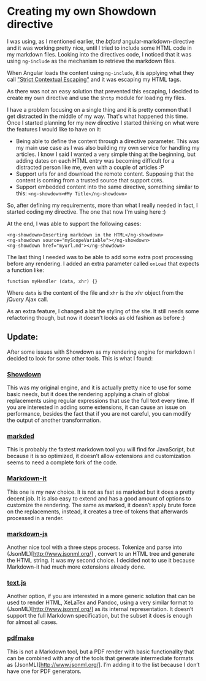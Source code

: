 Creating my own Showdown directive
==================================

I was using, as I mentioned earlier, the _btford_ angular-markdown-directive and it was working pretty nice, until I tried to include some HTML code in my markdown files. Looking into the directives code, I noticed that it was using `ng-include` as the mechanism to retrieve the markdown files.

When Angular loads the content using `ng-include`, it is applying what they call
["Strict Contextual Escaping"](https://docs.angularjs.org/api/ng/service/$sce) and it was escaping my HTML tags.

As there was not an easy solution that prevented this escaping, I decided to create my own directive and use the `$http` module for loading my files.

I have a problem focusing on a single thing and it is pretty common that I get distracted in the middle of my way. 
That's what happened this time. Once I started planning for my new directive I started thinking on what were the features
I would like to have on it:
 
* Being able to define the content through a directive parameter. This was my main use case as I was also building my own service for handling my articles. I know I said I wanted a very simple thing at the beginning, but adding dates on each 
HTML entry was becoming difficult for a distracted person like me, even with a couple of articles :P 
* Support urls for and download the remote content. Supposing that the content is coming from a trusted source that 
support `CORS`.
* Support embedded content into the same directive, something similar to this: `<ng-showdown>#My Title</ng-showdown>`

So, after defining my requirements, more than what I really needed in fact, I started coding my directive. The one that now I'm using here :)

At the end, I was able to support the following cases:

    <ng-showdown>Inserting markdown in the HTML</ng-showdown>
    <ng-showdown source="myScopeVariable"></ng-showdown>
    <ng-showdown href="myurl.md"></ng-showdown>
    
The last thing I needed was to be able to add some extra post processing before any rendering.
I added an extra parameter called `onLoad` that expects a function like:
 
    function myHandler (data, xhr) {}
    
Where `data` is the content of the file and `xhr` is the _xhr_ object from the _jQuery_ Ajax call.

As an extra feature, I changed a bit the styling of the site. It still needs some refactoring though, but now it doesn't looks as old fashion as before :)

## Update:

After some issues with Showdown as my rendering engine for markdown I decided to look for some other tools. This is what I found:

### [Showdown](https://github.com/showdownjs/showdown)

This was my original engine, and it is actually pretty nice to use for some basic needs, but it does the rendering applying a chain of global replacements using regular expressions that use the full text every time. If you are interested in adding some extensions, it can cause an issue on performance, besides the fact that if you are not careful, you can modify the output of another transformation.

### [markded](https://github.com/chjj/marked)

This is probably the fastest markdown tool you will find for JavaScript, but because it is so optimized, it doesn’t allow extensions and customization seems to need a complete fork of the code.

### [Markdown-it](https://github.com/markdown-it/markdown-it)

This one is my new choice. It is not as fast as markded but it does a pretty decent job. It is also easy to extend and has a good amount of options to customize the rendering. The same as marked, it doesn’t apply brute force on the replacements, instead, it creates a tree of tokens that afterwards processed in a render. 

### [markdown-js](https://github.com/evilstreak/markdown-js)

Another nice tool with a three steps process. Tokenize and parse into  (JsonML)[http://www.jsonml.org/] , convert to an HTML tree and generate the HTML string. It was my second choice. I decided not to use it because Markdown-it had much more extensions already done.

### [text.js](https://github.com/sheremetyev/texts.js)

Another option, if you are interested in a more generic solution that can be used to render HTML, XeLaTex and Pandoc, using a very similar format to (JsonML)[http://www.jsonml.org/] as its internal representation. It doesn’t support the full Markdown specification, but the subset it does is enough for almost all cases.

### [pdfmake](http://pdfmake.org/)

This is not a Markdown tool, but a PDF render with basic functionality that can be combined with any of the tools that generate intermediate formats as (JsonML)[http://www.jsonml.org/]. I’m adding it to the list because I don’t have one for PDF generators.

